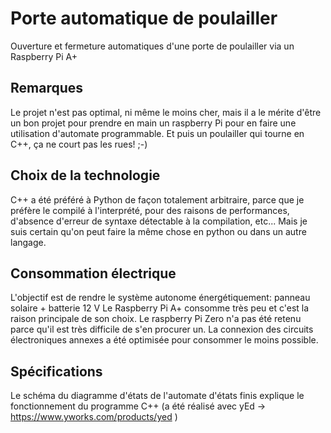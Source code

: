 # Porte automatique de poulailler
Ouverture et fermeture automatiques d'une porte de poulailler via un Raspberry Pi A+


## Remarques
Le projet n'est pas optimal, ni même le moins cher, mais il a le mérite d'être un bon projet pour prendre en main un raspberry Pi pour en faire une utilisation d'automate programmable. Et puis un poulailler qui tourne en C++, ça ne court pas les rues! ;-)

## Choix de la technologie
C++ a été préféré à Python de façon totalement arbitraire, parce que je préfère le compilé à l'interprété, pour des raisons de performances, d'absence d'erreur de syntaxe détectable à la compilation, etc...
Mais je suis certain qu'on peut faire la même chose en python ou dans un autre langage.

## Consommation électrique
L'objectif est de rendre le système autonome énergétiquement: panneau solaire + batterie 12 V
Le Raspberry Pi A+ consomme très peu et c'est la raison principale de son choix. Le raspberry Pi Zero n'a pas été retenu parce qu'il est très difficile de s'en procurer un.
La connexion des circuits électroniques annexes a été optimisée pour consommer le moins possible.

## Spécifications
Le schéma du diagramme d'états de l'automate d'états finis explique le fonctionnement du programme C++ (a été réalisé avec yEd -> https://www.yworks.com/products/yed )
